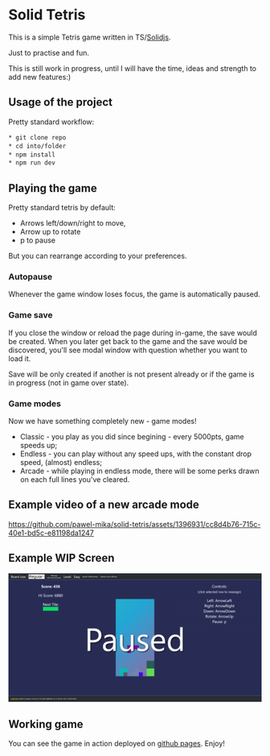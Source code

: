 # Solid Tetris

This is a simple Tetris game written in TS/[Solidjs](https://solidjs.com).

Just to practise and fun.

This is still work in progress, until I will have the time, ideas and strength to add new features:)

## Usage of the project

Pretty standard workflow:

``` bash
* git clone repo
* cd into/folder
* npm install
* npm run dev
```

## Playing the game

Pretty standard tetris by default:

* Arrows left/down/right to move,
* Arrow up to rotate
* p to pause

But you can rearrange according to your preferences.

### Autopause

Whenever the game window loses focus, the game is automatically paused.

### Game save

If you close the window or reload the page during in-game, the save would be created.
When you later get back to the game and the save would be discovered, you'll see modal
window with question whether you want to load it.

Save will be only created if
another is not present already or if the game is in progress (not in game over state).

### Game modes

Now we have something completely new - game modes!

* Classic - you play as you did since begining - every 5000pts, game speeds up;
* Endless - you can play without any speed ups, with the constant drop speed, (almost) endless;
* Arcade - while playing in endless mode, there will be some perks drawn on each full lines you've cleared.

## Example video of a new arcade mode

https://github.com/pawel-mika/solid-tetris/assets/1396931/cc8d4b76-715c-40e1-bd5c-e81198da1247

## Example WIP Screen

![Screen](./docs/assets/game_screen_1.png)

## Working game

You can see the game in action deployed on [github pages](https://pawel-mika.github.io/solid-tetris/). Enjoy!
